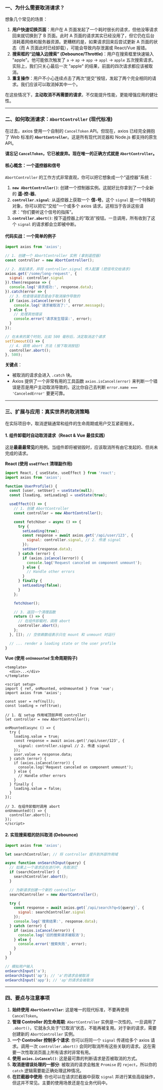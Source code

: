 ### 一、为什么需要取消请求？

想象几个常见的场景：

1.  **用户快速切换页面**：用户在 A 页面发起了一个耗时很长的请求，但他没等请求回来就切换到了 B 页面。此时 A 页面的请求其实已经没用了，但它仍在后台消耗着网络和服务器资源。更糟糕的是，如果请求回来后尝试更新 A 页面的状态（而 A 页面此时已经卸载），可能会导致内存泄漏或 React/Vue 报错。
2.  **搜索框的“边输入边搜索” (Debounce/Throttle)**：用户在搜索框里快速输入 "apple"。他可能依次触发了 `a` -> `ap` -> `app` -> `appl` -> `apple` 五次搜索请求。实际上，我们只关心最后一次 "apple" 的结果，前面的四次请求都应该被取消。
3.  **重复操作**：用户不小心连续点击了两次“提交”按钮，发起了两个完全相同的请求。我们应该可以取消掉其中一个。

在这些情况下，**主动取消不再需要的请求**，不仅能提升性能，更能增强应用的健壮性。

---

### 二、如何取消请求：`AbortController` (现代标准)

在过去，axios 使用一个自制的 `CancelToken` API。但现在，axios 已经完全拥抱了 Web 标准的 **`AbortController`**。这是所有现代浏览器和 Node.js 都支持的原生 API。

**请忘记 `CancelToken`，它已被废弃。现在唯一的正确方式就是 `AbortController`。**

#### 核心概念：一个遥控器和信号

`AbortController` 的工作方式非常直观，你可以把它想象成一个“遥控器”系统：

1.  **`new AbortController()`**: 创建一个控制器实例。这就好比你拿到了一个全新的 **遥-控-器**。
2.  **`controller.signal`**: 从遥控器上获取一个 **信-号**。这个 `signal` 是一个特殊的对象，你可以把它“交给”一个或多个 axios 请求。这相当于告诉这些请求：“你们要听这个信号的指挥”。
3.  **`controller.abort()`**: 按下遥控器上的“取消”按钮。一旦调用，所有收到了这个 `signal` 的请求都会立即被中断。

#### 代码实战：一个简单的例子

```javascript
import axios from 'axios';

// 1. 创建一个 AbortController 实例 (拿到遥控器)
const controller = new AbortController();

// 2. 发起请求，并将 controller.signal 传入配置 (把信号交给请求)
axios.get('/some/long-request', {
  signal: controller.signal 
}).then(response => {
  console.log('请求成功:', response.data);
}).catch(error => {
  // 3. 检查错误是否是由于取消操作导致的
  if (axios.isCancel(error)) {
    console.log('请求被取消了:', error.message);
  } else {
    // 处理其他错误
    console.error('请求发生错误:', error);
  }
});

// 在未来的某个时刻，比如 500 毫秒后，决定取消这个请求
setTimeout(() => {
  // 4. 调用 abort 方法 (按下取消按钮)
  controller.abort(); 
}, 500);
```
**关键点**：
*   被取消的请求会进入 `.catch` 块。
*   Axios 提供了一个非常有用的工具函数 `axios.isCancel(error)` 来判断一个错误是否是用户主动取消导致的。这比你自己去判断 `error.name === 'CanceledError'` 要更可靠。

---

### 三、扩展与应用：真实世界的取消策略

在实际项目中，取消逻辑通常和组件的生命周期或用户交互紧密相关。

#### 1. 组件卸载时自动取消请求（React & Vue 最佳实践）

这是**最最最常见**的用例。当组件即将被销毁时，应该取消所有由它发起的、但尚未完成的请求。

**React (使用 `useEffect` 清理副作用)**
```jsx
import React, { useState, useEffect } from 'react';
import axios from 'axios';

function UserProfile() {
  const [user, setUser] = useState(null);
  const [loading, setLoading] = useState(true);

  useEffect(() => {
    // 1. 创建 AbortController
    const controller = new AbortController();

    const fetchUser = async () => {
      try {
        setLoading(true);
        const response = await axios.get('/api/user/123', {
          signal: controller.signal, // 2. 传递 signal
        });
        setUser(response.data);
      } catch (error) {
        if (axios.isCancel(error)) {
          console.log('Request canceled on component unmount');
        } else {
          // Handle other errors
        }
      } finally {
        setLoading(false);
      }
    };

    fetchUser();

    // 3. 返回一个清理函数
    return () => {
      // 在组件卸载时，调用 abort
      controller.abort();
    };
  }, []); // 空依赖数组表示只在 mount 和 unmount 时运行

  // ... render a loading state or the user profile
}
```

**Vue (使用 `onUnmounted` 生命周期钩子)**
```vue
<template>
  <div>...</div>
</template>

<script setup>
import { ref, onMounted, onUnmounted } from 'vue';
import axios from 'axios';

const user = ref(null);
const loading = ref(true);

// 1. 在 setup 作用域顶部声明 controller
let controller = new AbortController();

onMounted(async () => {
  try {
    loading.value = true;
    const response = await axios.get('/api/user/123', {
      signal: controller.signal // 2. 传递 signal
    });
    user.value = response.data;
  } catch (error) {
    if (axios.isCancel(error)) {
      console.log('Request canceled on component unmount');
    } else {
      // Handle other errors
    }
  } finally {
    loading.value = false;
  }
});

// 3. 在组件卸载时调用 abort
onUnmounted(() => {
  controller.abort();
});
</script>
```

#### 2. 实现搜索框的防抖取消 (Debounce)

```javascript
import axios from 'axios';

let searchController; // 将 controller 提升到外部作用域

async function onSearchInput(query) {
  // 如果上一个请求还在进行中，先取消它
  if (searchController) {
    searchController.abort();
  }

  // 为新请求创建一个新的 controller
  searchController = new AbortController();

  try {
    const response = await axios.get(`/api/search?q=${query}`, {
      signal: searchController.signal
    });
    console.log('搜索结果:', response.data);
  } catch (error) {
    if (axios.isCancel(error)) {
      console.log('旧的搜索请求被取消');
    } else {
      console.error('搜索失败', error);
    }
  }
}

// 模拟用户输入
onSearchInput('a');
onSearchInput('ap'); // 'a'的请求会被取消
onSearchInput('app'); // 'ap'的请求会被取消
```

---

### 四、要点与注意事项

1.  **始终使用 `AbortController`**: 这是唯一的现代标准，不要再使用 `CancelToken`。
2.  **管理 Controller 的生命周期**: `AbortController` 实例是一次性的。一旦调用了 `.abort()`，它就永久处于“已取消”状态，不能再被复用。对于新的请求，需要创建新的 `AbortController` 实例。
3.  **一个 Controller 控制多个请求**: 你可以将同一个 `signal` 传递给多个 axios 请求。调用一次 `controller.abort()` 会同时取消所有这些关联的请求。这在需要一次性取消页面上所有请求时非常有用。
4.  **使用 `axios.isCancel()`**: 这是最可靠的判断请求是否被取消的方式。
5.  **取消是错误处理的一部分**: 被取消的请求会触发 `Promise` 的 `reject`，所以你的 `catch` 逻辑需要能正确处理这种情况。
6.  **在拦截器中使用**: 你也可以在请求拦截器中获取 `signal` 并进行某些高级操作，但这并不常见。主要的使用场景还是在业务代码中。